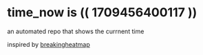 # time_now is (( 1709456400117 ))

an automated repo that shows the currnent time

inspired by [breakingheatmap](https://github.com/breakingheatmap/breakingheatmap)